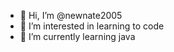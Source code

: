 - 👋 Hi, I’m @newnate2005
- 👀 I’m interested in learning to code
- 🌱 I’m currently learning java

<!---
newnate2005/newnate2005 is a ✨ special ✨ repository because its `README.md` (this file) appears on your GitHub profile.
You can click the Preview link to take a look at your changes.
--->
